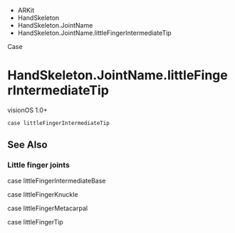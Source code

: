 

- ARKit
- HandSkeleton
- HandSkeleton.JointName
-  HandSkeleton.JointName.littleFingerIntermediateTip 

Case

# HandSkeleton.JointName.littleFingerIntermediateTip

visionOS 1.0+

``` source
case littleFingerIntermediateTip
```

## See Also

### Little finger joints

case littleFingerIntermediateBase

case littleFingerKnuckle

case littleFingerMetacarpal

case littleFingerTip

